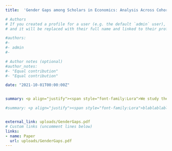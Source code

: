 ```yaml
---
title:  'Gender Gaps among Scholars in Economics: Analysis Across Cohorts'

# Authors
# If you created a profile for a user (e.g. the default `admin` user), write the username (folder name) here
# and it will be replaced with their full name and linked to their profile.

#authors:
#- 
#- admin
#- 

# Author notes (optional)
#author_notes:
#- "Equal contribution"
#- "Equal contribution"

date: "2021-10-01T00:00:00Z"


summary: <p align="justify"><span style="font-family:Lora">We study the evolution of gender gaps, both in terms of representation and research output, among cohorts of scholars in economics over the past 9 decades (1933-2019) using a sample of economists who have published at least once in any of the 36 high impact journals (Card et al., 2022). With respect to representation, there has been a clear increase of the female share among scholars, but we find evidence of both vertical segregation based on prominence and horizontal segregation based on research fields. With respect to gender gaps in output, women publish fewer articles than men, and more concerningly, the negative gender gap showed no sign of convergence since the 1940s, although there is substantial heterogeneity in the type of publication. The negative gender gap in publications is mostly explained by women having shorter active academic careers. </span>

#summary: <p align="justify"><span style="font-family:Lora">blablablabla </br></br><ins>Presented at</ins>&colon; </span>


external_link: uploads/GenderGaps.pdf
# Custom links (uncomment lines below)
links:
- name: Paper
  url: uploads/GenderGaps.pdf
---
```



